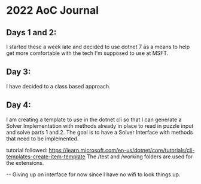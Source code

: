 # 2022 AoC Journal

## Days 1 and 2:
I started these a week late and decided to use dotnet 7 as a means to help get more comfortable with the tech I'm supposed to use at MSFT.

## Day 3:
I have decided to a class based approach.

## Day 4:
I am creating a template to use in the dotnet cli so that I can generate a Solver Implementation with methods already in place to read in puzzle input and solve parts 1 and 2. The goal is to have a Solver Interface with methods that need to be implemented. 

tutorial followed: https://learn.microsoft.com/en-us/dotnet/core/tutorials/cli-templates-create-item-template 
The /test and /working folders are used for the extensions. 

-- Giving up on interface for now since I have no wifi to look things up. 

